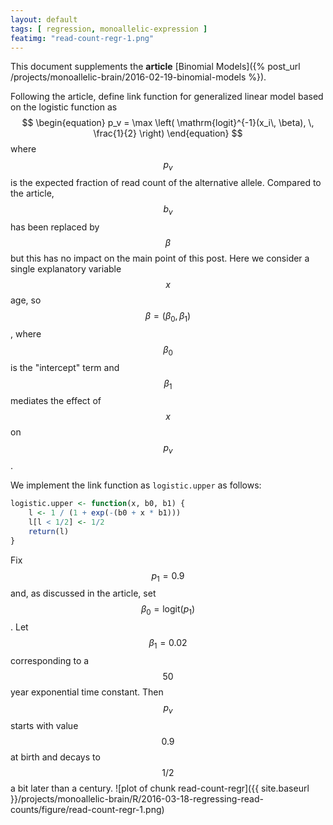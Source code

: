 ```yaml
---
layout: default
tags: [ regression, monoallelic-expression ]
featimg: "read-count-regr-1.png"
---
```


This document supplements the **article** [Binomial Models]({% post_url /projects/monoallelic-brain/2016-02-19-binomial-models %}).

Following the article, define link function for generalized linear model based on the logistic function as 
$$
\begin{equation}
p_v = \max \left( \mathrm{logit}^{-1}(x_i\, \beta), \, \frac{1}{2} \right)
\end{equation}
$$
where $$p_v$$ is the expected fraction of read count of the alternative allele.
Compared to the article, $$b_v$$ has been replaced by $$\beta$$ but this has no impact on the main point of this post.  Here we consider a single explanatory variable $$x$$ age, so $$\beta=(\beta_0,\beta_1)$$, where $$\beta_0$$ is the "intercept" term and $$\beta_1$$ mediates the effect of $$x$$ on $$p_v$$.

We implement the link function as `logistic.upper` as follows:

```r
logistic.upper <- function(x, b0, b1) {
    l <- 1 / (1 + exp(-(b0 + x * b1)))
    l[l < 1/2] <- 1/2
    return(l)
}
```

Fix $$p_1=0.9$$ and, as discussed in the article, set $$\beta_0 = \mathrm{logit}(p_1)$$.  Let $$\beta_1=0.02$$ corresponding to a $$50$$ year exponential time constant.  Then $$p_v$$ starts with value $$0.9$$ at birth and decays to $$1/2$$ a bit later than a century.
![plot of chunk read-count-regr]({{ site.baseurl }}/projects/monoallelic-brain/R/2016-03-18-regressing-read-counts/figure/read-count-regr-1.png)
<!-- MathJax scripts -->
<script type="text/javascript" src="https://cdn.mathjax.org/mathjax/latest/MathJax.js?config=TeX-AMS-MML_HTMLorMML"></script>
